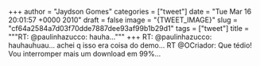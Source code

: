 
+++
author = "Jaydson Gomes"
categories = ["tweet"]
date = "Tue Mar 16 20:01:57 +0000 2010"
draft = false
image = "{TWEET_IMAGE}"
slug = "cf64a2584a7d03f70dde7887dee93af99b1b29d1"
tags = ["tweet"]
title = """RT: @paulinhazucco: hauha..."""
+++
RT: @paulinhazucco: hauhauhuau... achei q isso era coisa do demo... RT @OCriador: Que tédio! Vou interromper mais um download em 99%...
